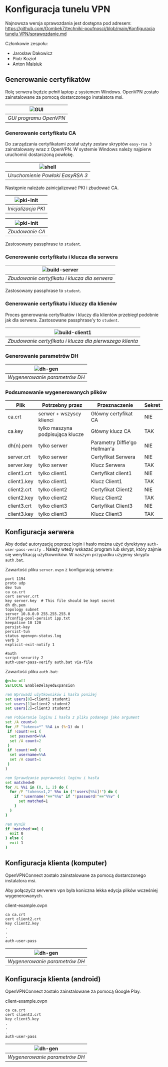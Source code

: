 # Konfiguracja tunelu VPN
Najnowsza wersja sprawozdania jest dostępna pod adresem: [https://github.com/Gombek7/techniki-poufnosci/blob/main/Konfiguracja tunelu VPN/sprawozdanie.md](https://github.com/Gombek7/techniki-poufnosci/blob/main/Konfiguracja%20tunelu%20VPN/sprawozdanie.md)

Członkowie zespołu:
- Jarosław Dakowicz
- Piotr Kozioł
- Anton Maisiuk

## Generowanie certyfikatów

Rolę serwera będzie pełnił laptop z systemem Windows. OpenVPN zostało zainstalowane za pomocą dostarczonego instalatora msi.


| ![GUI](img/gui.png) | 
|:--:| 
| *GUI programu OpenVPN* |


### Generowanie certyfikatu CA

Do zarządzania certyfikatami został użyty zestaw skryptów `easy-rsa 3` zainstalowany wraz z OpenVPN. W systemie Windows należy najpierw uruchomić dostarczoną powłokę.

| ![shell](img/shell.png) | 
|:--:| 
| *Uruchomienie Powłoki EasyRSA 3* |

Następnie należało zainicjalizować PKI i zbudować CA.

| ![pki-init](img/shell.png) | 
|:--:| 
| *Inicjalizacja PKI* |

| ![pki-init](img/build-ca.png) | 
|:--:| 
| *Zbudowanie CA* |

Zastosowany passphrase to `student`.

### Generowanie certyfikatu i klucza dla serwera

| ![build-server](img/build-server.png) | 
|:--:| 
| *Zbudowanie certyfikatu i klucza dla serwera* |

Zastosowany passphrase to `student`.

### Generowanie certyfikatu i kluczy dla klienów

Proces generowania certyfikatów i kluczy dla klientów przebiegł podobnie jak dla serwera. Zastosowane passphrase'y to `student`.

| ![build-client1](img/build-client1.png) | 
|:--:| 
| *Zbudowanie certyfikatu i klucza dla pierwszego klienta* |


### Generowanie parametrów DH

| ![dh-gen](img/dh-gen.png) | 
|:--:| 
| *Wygenerowanie parametrów DH* |

### Podsumowanie wygenerowanych plików

| Plik | Potrzebny przez | Przeznaczenie | Sekret |
| -- | -- | -- | -- |
| ca.crt | serwer + wszyscy klienci | Główny certyfikat CA | NIE |
| ca.key | tylko maszyna podpisująca klucze | Główny klucz CA | TAK |
| dh{n}.pem | tylko serwer | Parametry Diffie'go Hellman'a | NIE |
| server.crt | tylko serwer | Certyfikat Serwera | NIE |
| server.key | tylko serwer | Klucz Serwera | TAK |
| client1.crt | tylko client1 | Certyfikat client1 | NIE |
| client1.key | tylko client1 | Klucz Client1 | TAK |
| client2.crt | tylko client2 | Certyfikat Client2 | NIE |
| client2.key | tylko client2 | Klucz Client2 | TAK |
| client3.crt | tylko client3 | Certyfikat Client3 | NIE |
| client3.key | tylko client3 | Klucz Client3 | TAK |

## Konfiguracja serwera

Aby dodać autoryzację poprzez login i hasło można użyć dyrektywy `auth-user-pass-verify `. Należy wtedy wskazać program lub skrypt, który zajmie się weryfikacją użytkowników. W naszym przypadku użyjemy skryptu `auth.bat`.

Zawartość pliku `server.ovpn` z konfiguracją serwera:
```apacheconf
port 1194
proto udp
dev tun
ca ca.crt
cert server.crt
key server.key  # This file should be kept secret
dh dh.pem
topology subnet
server 10.8.0.0 255.255.255.0
ifconfig-pool-persist ipp.txt
keepalive 10 120
persist-key
persist-tun
status openvpn-status.log
verb 3
explicit-exit-notify 1

#auth
script-security 2
auth-user-pass-verify auth.bat via-file
```

Zawartość pliku `auth.bat`:
```bat
@echo off
SETLOCAL EnableDelayedExpansion

rem Wprowadź użytkowników i hasła poniżej
set users[0]=client1 student1
set users[1]=client2 student2
set users[2]=client3 student3

rem Pobieranie loginu i hasła z pliku podanego jako argument
set /A count=0
for /F "tokens=*" %%A in (%~1) do (
 if !count!==1 (
  set password=%%A
  set /A count=2
 )
 if !count!==0 (
  set username=%%A
  set /A count=1
 )
)

rem Sprawdzanie poprawności loginu i hasła
set matched=0
for /L %%i in (0, 1, 2) do (
  for /F "tokens=1,2" %%u in ("!users[%%i]!") do (
    if "!username!"=="%%u" if "!password!"=="%%v" (
      set matched=1
    )
  )
)

rem Wynik
if !matched!==1 (
  exit 0
) else (
  exit 1
)
```


## Konfiguracja klienta (komputer)

OpenVPNConnect zostało zainstalowane za pomocą dostarczonego instalatora msi.


Aby połączyćz serverem vpn była koniczna lekka edycja plików wcześniej wygenerowanych.

client-example.ovpn
```
ca ca.crt
cert client2.crt
key client2.key
.
.
.
auth-user-pass
```
| ![dh-gen](img/Client2.png) | 
|:--:| 
| *Wygenerowanie parametrów DH* |

## Konfiguracja klienta (android)

OpenVPNConnect zostało zainstalowane za pomocą Google Play.

client-example.ovpn
```
ca ca.crt
cert client3.crt
key client3.key
.
.
.
auth-user-pass
```
| ![dh-gen](img/Client3.jpg) | 
|:--:| 
| *Wygenerowanie parametrów DH* |
